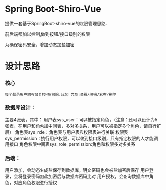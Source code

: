 # Spring Boot-Shiro-Vue
提供一套基于SpringBoot-shiro-vue的权限管理思路.

前后端都加以控制,做到按钮/接口级别的权限

为确保密码安全，增加动态加盐加密

# 设计思路

### 核心

 	每个登录用户拥有各自的N条权限,比如 文章:查看/编辑/发布/删除

### 数据库设计：
主要4张表，其中：
用户表sys_user：可以被指定角色，（注意：还可以设计为5张表，在用户和角色加中间表，多对多关系，用户可以被指定多个角色，请自行扩展）
角色表sys_role：角色表与用户表和权限表进行关联
权限表sys_permission：执行用户权限，可以做到接口级别，只有指定权限的人才能调用接口
角色权限中间表sys_role_permission:角色和权限多对多关系

### 后端：
用户添加，会动态生成盐保存到数据库，明文密码也会被盐加密后保存
用户登录，会将登录密码加盐加密后与数据库密码比对
用户授权，会查询数据库中角色，对应角色权限进行授权
